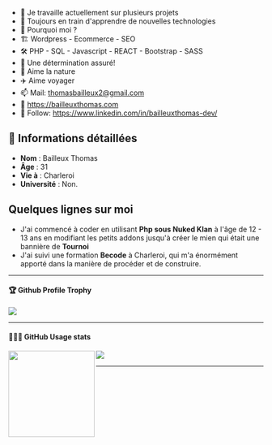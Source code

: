 - 🔭 Je travaille actuellement sur plusieurs projets
- 🌱 Toujours en train d'apprendre de nouvelles technologies
- 💬 Pourquoi moi ?
- 🏗 Wordpress - Ecommerce - SEO
- 🛠 PHP - SQL - Javascript - REACT - Bootstrap - SASS 
- 💖 Une détermination assuré!
- 🌴 Aime la nature
- ✈️ Aime voyager
- 📫 Mail: thomasbailleux2@gmail.com
- 🔗 https://bailleuxthomas.com
- 🙏 Follow: https://www.linkedin.com/in/bailleuxthomas-dev/
            

 ## 🚀 Informations détaillées

*  **Nom** : Bailleux Thomas
*  **Âge** : 31
*  **Vie à** : Charleroi
*  **Université** : Non.
            
##  Quelques lignes sur moi
* J'ai commencé à coder en utilisant **Php sous Nuked Klan** à l'âge de 12 - 13 ans en modifiant les petits addons jusqu'à créer le mien qui était une bannière de **Tournoi** 
* J'ai suivi une formation **Becode** à Charleroi, qui m'a énormément apporté dans la manière de procéder et de construire.
    
---

<div>
  <h4>🏆 Github Profile Trophy</h4>
  <img src="https://github-profile-trophy.vercel.app/?username=bailleuxthomas&column=7"/>
</div>

---

<div>
  <h4>👨🏻‍💻 GitHub Usage stats</h4>
  <img height="170" align="left" src="https://github-readme-stats.vercel.app/api?username=bailleuxthomas&count_private=true&include_all_commits=true" />
  <img src="https://github-readme-stats.vercel.app/api/top-langs/?username=bailleuxthomas&layout=compact" />
</div>

---
